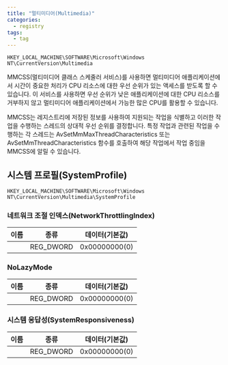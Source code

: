```yaml
---
title: "멀티미디어(Multimedia)"
categories:
  - registry
tags:
  - tag
---
```

```
HKEY_LOCAL_MACHINE\SOFTWARE\Microsoft\Windows NT\CurrentVersion\Multimedia
```
MMCSS(멀티미디어 클래스 스케줄러 서비스)를 사용하면 멀티미디어 애플리케이션에서 시간이 중요한 처리가 CPU 리소스에 대한 우선 순위가 있는 액세스를 받도록 할 수 있습니다. 이 서비스를 사용하면 우선 순위가 낮은 애플리케이션에 대한 CPU 리소스를 거부하지 않고 멀티미디어 애플리케이션에서 가능한 많은 CPU를 활용할 수 있습니다.

MMCSS는 레지스트리에 저장된 정보를 사용하여 지원되는 작업을 식별하고 이러한 작업을 수행하는 스레드의 상대적 우선 순위를 결정합니다. 특정 작업과 관련된 작업을 수행하는 각 스레드는 AvSetMmMaxThreadCharacteristics 또는 AvSetMmThreadCharacteristics 함수를 호출하여 해당 작업에서 작업 중임을 MMCSS에 알릴 수 있습니다.

## 시스템 프로필(SystemProfile)
```
HKEY_LOCAL_MACHINE\SOFTWARE\Microsoft\Windows NT\CurrentVersion\Multimedia\SystemProfile
```
### 네트워크 조절 인덱스(NetworkThrottlingIndex)

|이름|종류|데이터(기본값)|
|---|---|---|
||REG_DWORD|0x00000000(0)|

### NoLazyMode

|이름|종류|데이터(기본값)|
|---|---|---|
||REG_DWORD|0x00000000(0)|

### 시스템 응답성(SystemResponsiveness)

|이름|종류|데이터(기본값)|
|---|---|---|
||REG_DWORD|0x00000000(0)|
